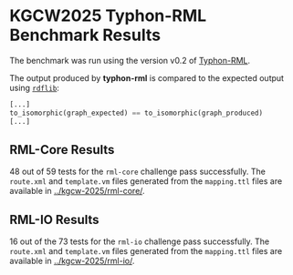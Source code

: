 # KGCW2025 Typhon-RML Benchmark Results

The benchmark was run using the version v0.2 of [Typhon-RML](https://github.com/cefriel/typhon-rml/releases/tag/v0.2).

The output produced by **typhon-rml** is compared to the expected output using [`rdflib`](https://rdflib.readthedocs.io/en/stable/):

``` python
[...]
to_isomorphic(graph_expected) == to_isomorphic(graph_produced)
[...]
```

## RML-Core Results

48 out of 59 tests for the `rml-core` challenge pass successfully.
The `route.xml` and `template.vm` files generated from the `mapping.ttl` files are available in [../kgcw-2025/rml-core/](../kgcw-2025/rml-core/).

## RML-IO Results

16 out of the 73 tests for the `rml-io` challenge pass successfully.
The `route.xml` and `template.vm` files generated from the `mapping.ttl` files are available in [../kgcw-2025/rml-io/](../kgcw-2025/rml-io/).
